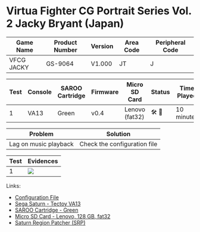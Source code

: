 # Virtua Fighter CG Portrait Series Vol. 2 Jacky Bryant (Japan)

| Game Name  | Product Number | Version | Area Code | Peripheral Code |
| ---------- | -------------- | ------- | --------- | --------------- |
| VFCG JACKY | GS-9064        | V1.000  | JT        | J               |

| Test | Console | SAROO Cartridge | Firmware | Micro SD Card  | Status                               | Time Played |
| ---- | ------- | --------------- | -------- | -------------- | ------------------------------------ | ----------- |
| 1    | VA13    | Green           | v0.4     | Lenovo (fat32) | :hammer_and_wrench: :checkered_flag: | 10 minutes  |

| Problem               | Solution                     |
| --------------------- | ---------------------------- |
| Lag on music playback | Check the configuration file |

| Test | Evidences                                                                                        |
| ---- | ------------------------------------------------------------------------------------------------ |
| 1    | [![](https://img.youtube.com/vi/fMtL1HAUmT4/0.jpg)](https://www.youtube.com/watch?v=fMtL1HAUmT4) |

Links:

- [Configuration File](https://github.com/williamdsw/saroo-configuration-list/blob/master/Regions/Retails/Japan/GS-9064/README.md)
- [Sega Saturn - Tectoy VA13](../../../../Info/Consoles/VA13/README.md)
- [SAROO Cartridge - Green](../../../../Info/Cartridges/RetroGameParadiseStore/1.32F/README.md)
- [Micro SD Card - Lenovo, 128 GB, fat32](../../../../Info/SdCards/Lenovo/128GB/fat32/README.md)
- [Saturn Region Patcher (SRP)](https://segaxtreme.net/resources/saturn-region-patcher.81/download)
